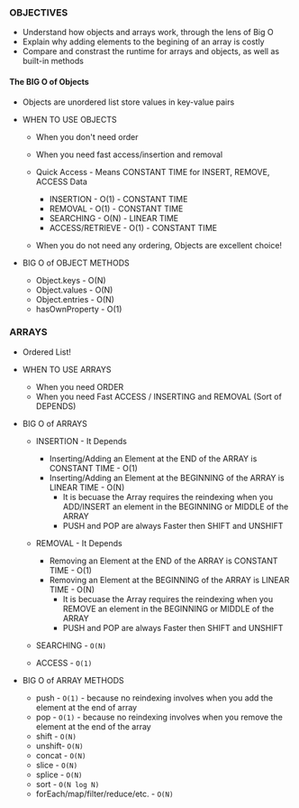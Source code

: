### OBJECTIVES

- Understand how objects and arrays work, through the lens of Big O
- Explain why adding elements to the begining of an array is costly
- Compare and constrast the runtime for arrays and objects, as well as built-in methods

#### The BIG O of Objects

- Objects are unordered list store values in key-value pairs

- WHEN TO USE OBJECTS

  - When you don't need order
  - When you need fast access/insertion and removal
  - Quick Access - Means CONSTANT TIME for INSERT, REMOVE, ACCESS Data

    - INSERTION - O(1) - CONSTANT TIME
    - REMOVAL - O(1) - CONSTANT TIME
    - SEARCHING - O(N) - LINEAR TIME
    - ACCESS/RETRIEVE - O(1) - CONSTANT TIME

  - When you do not need any ordering, Objects are excellent choice!

- BIG O of OBJECT METHODS
  - Object.keys - O(N)
  - Object.values - O(N)
  - Object.entries - O(N)
  - hasOwnProperty - O(1)

### ARRAYS

- Ordered List!

- WHEN TO USE ARRAYS

  - When you need ORDER
  - When you need Fast ACCESS / INSERTING and REMOVAL (Sort of DEPENDS)

- BIG O of ARRAYS

  - INSERTION - It Depends

    - Inserting/Adding an Element at the END of the ARRAY is CONSTANT TIME - O(1)
    - Inserting/Adding an Element at the BEGINNING of the ARRAY is LINEAR TIME - O(N)
      - It is becuase the Array requires the reindexing when you ADD/INSERT an element in the BEGINNING or MIDDLE of the ARRAY
      - PUSH and POP are always Faster then SHIFT and UNSHIFT

  - REMOVAL - It Depends

    - Removing an Element at the END of the ARRAY is CONSTANT TIME - O(1)
    - Removing an Element at the BEGINNING of the ARRAY is LINEAR TIME - O(N)
      - It is becuase the Array requires the reindexing when you REMOVE an element in the BEGINNING or MIDDLE of the ARRAY
      - PUSH and POP are always Faster then SHIFT and UNSHIFT

  - SEARCHING - `O(N)`
  - ACCESS - `O(1)`

- BIG O of ARRAY METHODS
  - push - `O(1)` - because no reindexing involves when you add the element at the end of array
  - pop - `O(1)` - because no reindexing involves when you remove the element at the end of the array
  - shift - `O(N)`
  - unshift- `O(N)`
  - concat - `O(N)`
  - slice - `O(N)`
  - splice - `O(N)`
  - sort - `O(N log N)`
  - forEach/map/filter/reduce/etc. - `O(N)`
